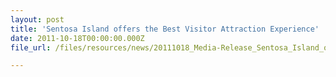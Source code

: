 ```yaml
---
layout: post
title: 'Sentosa Island offers the Best Visitor Attraction Experience'
date: 2011-10-18T00:00:00.000Z
file_url: /files/resources/news/20111018_Media-Release_Sentosa_Island_offers_the_Best_Visitor_Attraction_Experience.pdf

---
```


